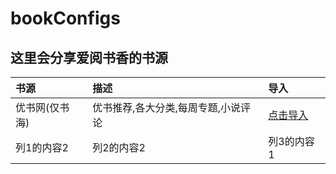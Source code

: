 # bookConfigs
这里会分享爱阅书香的书源
------
|书源|描述|导入
|:---|:---|:---
|优书网(仅书海)|优书推荐,各大分类,每周专题,小说评论|<a href="ifreetime://configs/https://github.com/gangxiaoji/bookConfigs/blob/master/%E4%BC%98%E4%B9%A6%E7%BD%91(%E4%BB%85%E4%B9%A6%E6%B5%B7).ibs">点击导入</a>
|列1的内容2|列2的内容2|列3的内容1
